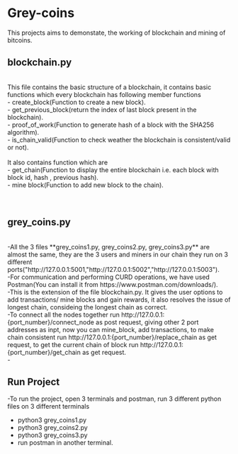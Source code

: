 # Grey-coins
This projects aims to demonstate, the working of blockchain and mining of bitcoins.
<br />
## **blockchain.py**
<br />
This file contains the basic structure of a blockchain, it contains basic functions which every blockchain has
following member functions <br />
- create_block(Function to create a new block).<br />
- get_previous_block(return the index of last block present in the blockchain).<br />
- proof_of_work(Function to generate hash of a block with the SHA256 algorithm).<br />
- is_chain_valid(Function to check weather the blockchain is consistent/valid or not).<br />
 <br />
It also contains function which are <br />
- get_chain(Function to display the entire blockchain i.e.  each block with block id, hash , previous hash).<br />
- mine block(Function to add new block to the chain). <br />
<br />
<br />


## **grey_coins.py**
<br />
-All the 3 files **grey_coins1.py, grey_coins2.py, grey_coins3.py** are almost the same, they are the 3 users and miners in our chain they run on 3 different ports("http://127.0.0.1:5001,"http://127.0.0.1:5002","http://127.0.0.1:5003"). <br />
-For communication and performing CURD operations, we have used Postman(You can install it from https://www.postman.com/downloads/).<br />
-This is the extension of the file blockchain.py. It gives the user options to add transactions/ mine blocks and gain rewards, it also resolves the issue of longest chain, consideing the longest chain as correct.<br />
-To connect all the nodes together run http://127.0.0.1:{port_number}/connect_node as post request, giving other 2 port addresses as inpt, now you can mine_block, add transactions, to make chain consistent run http://127.0.0.1:{port_number}/replace_chain as get request, to get the current chain of block run http://127.0.0.1:{port_number}/get_chain as get request. <br />
-


## **Run Project**
-To run the project, open 3 terminals and postman, run 3 different python files on 3 different terminals
<br />
- python3 grey_coins1.py <br />
- python3 grey_coins2.py <br /> 
- python3 grey_coins3.py <br />
- run postman in another terminal.
<br />
